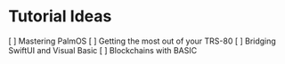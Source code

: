 # Tutorial  Ideas
[ ] Mastering PalmOS
[ ] Getting the most out of your TRS-80
[ ] Bridging SwiftUI and Visual Basic
[ ] Blockchains with BASIC
